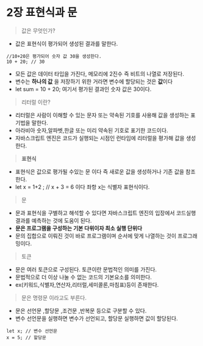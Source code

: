 # 2장 표현식과 문

> 값은 무엇인가?

- 값은 표현식이 평가되어 생성된 결과를 말한다.

```
//10+20은 평가되어 숫자 값 30을 생성한다.
10 + 20; // 30
```
 
- 모든 값은 데이터 타입을 가진다, 메모리에 2진수 즉 비트의 나열로 저장된다.
- 변수는 **하나의 값** 을 저장하기 위한 거라면 변수에 할당되는 것은 **값**이다
- let sum = 10 + 20; 여기서 평가된 결과인 숫자 값은 30이다.

> 리터럴 이란?
 
- 리터럴은 사람이 이해할 수 있는 문자 또는 약속된 기호를 사용해 값을 생성하는 표기법을 말한다.
 - 아라비아 숫자,알파벳,한글 또는 미리 약속된 기호로 표기한 코드이다.
- 자바스크립트 엔진은 코드가 실행되는 시점인 런타임에 리터럴을 평가해 값을 생성한다.

> **표현식**

- 표현식은 값으로 평가될 수있는 문 이다 즉 새로운 값을 생성하거나 기존 값을 참조한다.
- let x = 1+2 ;  // x + 3 = 6 이다 좌항 x는 식별자 표현식이다.

> 문

- 문과 표현식을 구별하고 해석할 수 있다면 자바스크립트 엔진의 입장에서 코드실행 결과를 예측하는 것에 도움이 된다.
- **문은 프로그램을 구성하는 기본 다위이자 최소 실행 단위다**
- 문의 집합으로 이뤄진 것이 바로 프로그램이며 순서에 맞게 나열하는 것이 프로그래밍이다.

> 토큰

- 문은 여러 토큰으로 구성된다. 토큰이란 문법적인 의미를 가진다.
- 문법적으로 더 이상 나눌 수 없는 코드의 기본요소를 의미한다.
 - ex(키워드,식별자,연산자,리터럴,세미콜론,마침표)등이 존재한다.

> 문은 명령문 이라고도 부른다.

- 문은 선언문 ,할당문 ,조건문 ,반복문 등으로 구분할 수 있다.
- 변수 선언문을 실행하면 변수가 선언되고, 할당문 실행하면 값이 할당된다.
```
let x; // 변수 선언문
x = 5; // 할당문
```